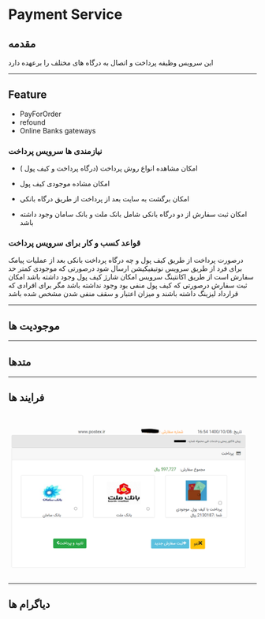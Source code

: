 # Payment Service

## مقدمه

این سرویس وظیفه پرداخت و اتصال به درگاه  های مختلف را برعهده دارد  

---

## Feature

- PayForOrder
- refound
- Online Banks  gateways

### نیازمندی ها سرویس پرداخت

- امکان مشاهده انواع روش پرداخت (درگاه پرداخت و کیف پول )

- امکان مشاده موجودی کیف پول
- امکان برگشت به سایت بعد از پرداخت از طریق درگاه بانکی
- امکان ثبت سفارش از دو درگاه بانکی شامل بانک ملت و بانک سامان وجود داشته باشد

### قواعد کسب و کار برای سرویس پرداخت

درصورت پرداخت از طریق کیف پول و چه درگاه پرداخت بانکی بعد از عملیات پیامک برای فرد از طریق سرویس نوتیفیکیشن ارسال شود
درصورتی که موجودی کمتر حد سفارش است از طریق اکانتینگ سرویس امکان شارژ کیف پول وجود داشته باشد
امکان ثبت سفارش درصورتی که کیف پول منفی بود وجود نداشته باشد مگر برای افرادی که قرارداد لیزینگ داشته باشند و میزان اعتبار و سقف منفی شدن مشخص شده باشد

---

## موجودیت ها

---

## متدها

---

## فرایند ها

![pay](imgs/pay.PNG)

---

## دیاگرام ها